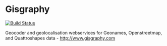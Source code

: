 Gisgraphy
=========

[![Build Status](https://travis-ci.org/rmarchei/gisgraphy.svg)](https://travis-ci.org/rmarchei/gisgraphy)

Geocoder and geolocalisation webservices for Geonames, Openstreetmap, and Quattroshapes data - http://www.gisgraphy.com
